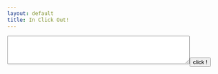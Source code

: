 ```yaml
---
layout: default
title: In Click Out!
---
```

<script type="text/python">
from browser import document

def echo(event):
    document["result"].innerHTML='<textarea readonly rows="4" cols="100%">'+document["zone"].value+'</textarea>'

document["mybutton"].bind("click", echo)
</script>

<textarea id="zone" rows="4" cols="50"></textarea><button id="mybutton">click !</button>
<div id="result"></div>
